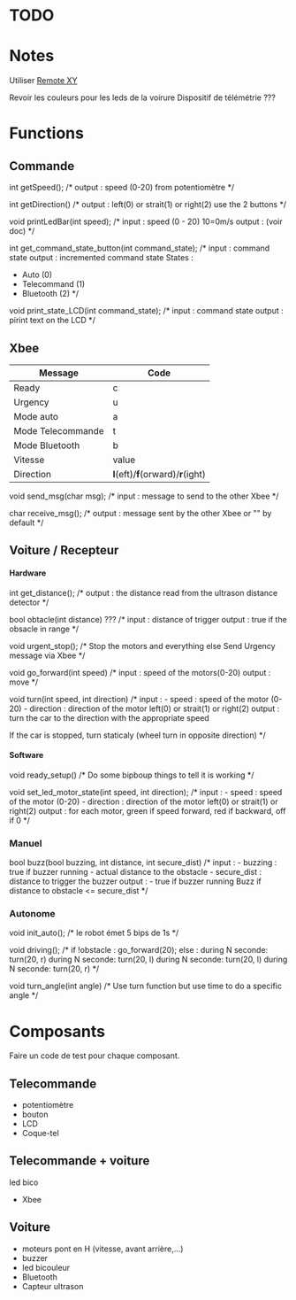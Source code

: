 
# TODO

# Notes

Utiliser [Remote XY](https://remotexy.com)

Revoir les couleurs pour les leds de la voirure
Dispositif de télémétrie ???

# Functions

## Commande

int getSpeed();
/*
output : speed (0-20)
from potentiomètre
*/

int getDirection()
/*
output : left(0) or strait(1) or right(2)
use the 2 buttons
*/

void printLedBar(int speed);
/*
input : speed (0 - 20) 10=0m/s
output : (voir doc)
*/

int get_command_state_button(int command_state);
/*
input : command state
output : incremented command state
States :
- Auto (0)
- Telecommand (1)
- Bluetooth (2)
*/

void print_state_LCD(int command_state);
/*
input : command state
output : pirint text on the LCD
*/

## Xbee

| Message | Code |
| --- | --- |
| Ready | c |
| Urgency | u |
| Mode auto | a |
| Mode Telecommande | t |
| Mode Bluetooth | b |
| Vitesse | value |
| Direction | **l**(eft)/**f**(orward)/**r**(ight) |

void send_msg(char msg);
/*
input : message to send to the other Xbee
*/

char receive_msg();
/*
output : message sent by the other Xbee or "" by default
*/

## Voiture / Recepteur

#### Hardware

int get_distance();
/*
output : the distance read from the ultrason distance detector
*/

bool obtacle(int distance) ???
/*
input : distance of trigger
output : true if the obsacle in range
*/

void urgent_stop();
/*
Stop the motors and everything else
Send Urgency message via Xbee
*/

void go_forward(int speed)
/*
input : speed of the motors(0-20)
output : move
*/

void turn(int speed, int direction)
/*
input : 
    - speed : speed of the motor (0-20)
    - direction : direction of the motor left(0) or strait(1) or right(2)
output : turn the car to the direction with the appropriate speed

If the car is stopped, turn staticaly (wheel turn in opposite direction) 
*/

#### Software

void ready_setup()
/*
Do some bipboup things to tell it is working
*/

void set_led_motor_state(int speed, int direction);
/*
input : 
    - speed : speed of the motor (0-20)
    - direction : direction of the motor left(0) or strait(1) or right(2)
output : for each motor, green if speed forward, red if backward, off if 0
*/

### Manuel

bool buzz(bool buzzing, int distance, int secure_dist)
/*
input : 
    - buzzing : true if buzzer running
    - actual distance to the obstacle
    - secure_dist : distance to trigger the buzzer
output :
    - true if buzzer running
Buzz if distance to obstacle <= secure_dist
*/

### Autonome


void init_auto();
/*
 le robot émet 5 bips de 1s
*/

void driving();
/*
if !obstacle :
go_forward(20);
else :
during N seconde:
turn(20, r)
during N seconde:
turn(20, l)
during N seconde:
turn(20, l)
during N seconde:
turn(20, r)
*/

void turn_angle(int angle)
/*
Use turn function but use time to do a specific angle
*/

# Composants

Faire un code de test pour chaque composant.

## Telecommande

- potentiomètre 
- bouton
- LCD
- Coque-tel

## Telecommande + voiture
led bico
- Xbee

## Voiture

- moteurs pont en H (vitesse, avant arrière,...) 
- buzzer
- led bicouleur
- Bluetooth
- Capteur ultrason


